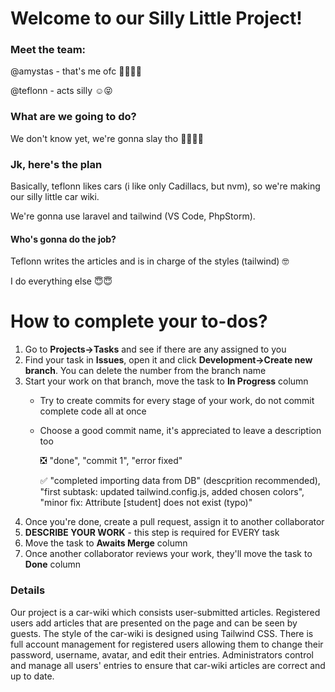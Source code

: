 # Welcome to our Silly Little Project!
### Meet the team:

@amystas - that's me ofc 💅🏻✨✨

@teflonn - acts silly ☺️😝

### What are we going to do?

We don't know yet, we're gonna slay tho 💅🏻💅🏻

### Jk, here's the plan

Basically, teflonn likes cars (i like only Cadillacs, but nvm), so we're making our silly little car wiki. 

We're gonna use laravel and tailwind (VS Code, PhpStorm). 

#### Who's gonna do the job?
Teflonn writes the articles and is in charge of the styles (tailwind) 🤓

I do everything else 😇😇

# How to complete your to-dos?
1. Go to **Projects->Tasks** and see if there are any assigned to you
2. Find your task in **Issues**, open it and click **Development->Create new branch**. You can delete the number from the branch name
3. Start your work on that branch, move the task to **In Progress** column
    * Try to create commits for every stage of your work, do not commit complete code all at once
    * Choose a good commit name, it's appreciated to leave a description too
      
      ❎ "done", "commit 1", "error fixed"
      
      ✅ "completed importing data from DB" (descprition recommended), "first subtask: updated tailwind.config.js, added chosen colors", "minor fix: Attribute [student] does not exist (typo)"
5. Once you're done, create a pull request, assign it to another collaborator
6. **DESCRIBE YOUR WORK** - this step is required for EVERY task
7. Move the task to **Awaits Merge** column
8. Once another collaborator reviews your work, they'll move the task to **Done** column 
### Details


Our project is a car-wiki which consists user-submitted articles. Registered users add articles that are presented on the page and can be seen by guests. The style of the car-wiki is designed using Tailwind CSS. There is full account management for registered users allowing them to change their password, username, avatar, and edit their entries.
Administrators control and manage all users' entries to ensure that car-wiki articles are correct and up to date.